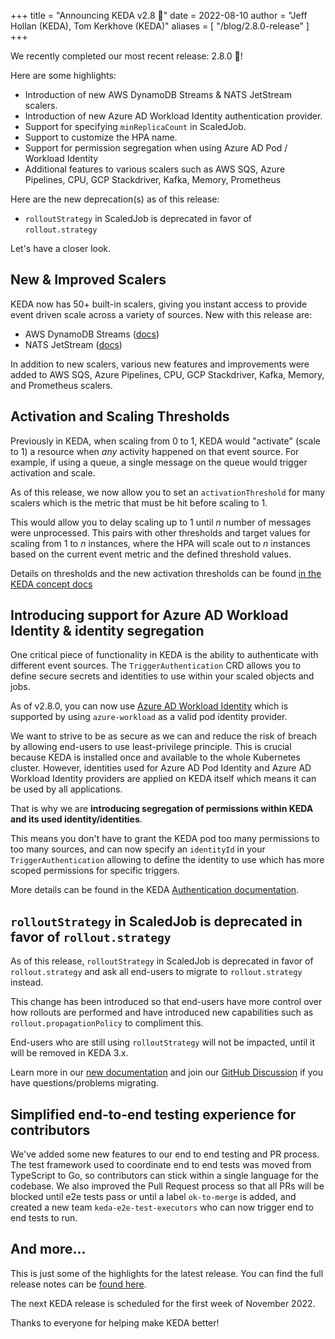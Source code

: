 +++
title = "Announcing KEDA v2.8 🎉"
date = 2022-08-10
author = "Jeff Hollan (KEDA), Tom Kerkhove (KEDA)"
aliases = [
"/blog/2.8.0-release"
]
+++

We recently completed our most recent release: 2.8.0 🎉!

Here are some highlights:

- Introduction of new AWS DynamoDB Streams & NATS JetStream scalers.
- Introduction of new Azure AD Workload Identity authentication provider.
- Support for specifying `minReplicaCount` in ScaledJob.
- Support to customize the HPA name.
- Support for permission segregation when using Azure AD Pod / Workload Identity
- Additional features to various scalers such as AWS SQS, Azure Pipelines, CPU, GCP Stackdriver, Kafka, Memory, Prometheus

Here are the new deprecation(s) as of this release:

- `rolloutStrategy` in ScaledJob is deprecated in favor of `rollout.strategy`

Let's have a closer look.

## New & Improved Scalers

KEDA now has 50+ built-in scalers, giving you instant access to provide event driven scale across a variety of sources. New with this release are:
- AWS DynamoDB Streams ([docs](https://keda.sh/docs/2.8/scalers/aws-dynamodb-streams/))
- NATS JetStream ([docs](https://keda.sh/docs/2.8/scalers/nats-jetstream/))

In addition to new scalers, various new features and improvements were added to AWS SQS, Azure Pipelines, CPU, GCP Stackdriver, Kafka, Memory, and Prometheus scalers.

## Activation and Scaling Thresholds

Previously in KEDA, when scaling from 0 to 1, KEDA would "activate" (scale to 1) a resource when *any* activity happened on that event source. For example, if using a queue, a single message on the queue would trigger activation and scale.

As of this release, we now allow you to set an `activationThreshold` for many scalers which is the metric that must be hit before scaling to 1.

This would allow you to delay scaling up to 1 until *n* number of messages were unprocessed. This pairs with other thresholds and target values for scaling from 1 to *n* instances, where the HPA will scale out to *n* instances based on the current event metric and the defined threshold values.

Details on thresholds and the new activation thresholds can be found [in the KEDA concept docs](https://keda.sh/docs/2.8/concepts/scaling-deployments/#activating-and-scaling-thresholds)

## Introducing support for Azure AD Workload Identity & identity segregation

One critical piece of functionality in KEDA is the ability to authenticate with different event sources. The `TriggerAuthentication` CRD allows you to define secure secrets and identities to use within your scaled objects and jobs.

As of v2.8.0, you can now use [Azure AD Workload Identity](https://azure.github.io/azure-workload-identity/docs/) which is supported by using `azure-workload` as a valid pod identity provider.

We want to strive to be as secure as we can and reduce the risk of breach by allowing end-users to use least-privilege principle. This is crucial because KEDA is installed once and available to the whole Kubernetes cluster. However, identities used for Azure AD Pod Identity and Azure AD Workload Identity providers are applied on KEDA itself which means it can be used by all applications.

That is why we are **introducing segregation of permissions within KEDA and its used identity/identities**.

This means you don't have to grant the KEDA pod too many permissions to too many sources, and can now specify an `identityId` in your `TriggerAuthentication` allowing to define the identity to use which has more scoped permissions for specific triggers.

More details can be found in the KEDA [Authentication documentation](https://keda.sh/docs/2.8/concepts/authentication/).

## `rolloutStrategy` in ScaledJob is deprecated in favor of `rollout.strategy`

As of this release, `rolloutStrategy` in ScaledJob is deprecated in favor of `rollout.strategy` and ask all end-users to migrate to `rollout.strategy` instead.

This change has been introduced so that end-users have more control over how rollouts are performed and have introduced new capabilities such as `rollout.propagationPolicy` to compliment this.

End-users who are still using `rolloutStrategy` will not be impacted, until it will be removed in KEDA 3.x.

Learn more in our [new documentation](https://keda.sh/docs/2.8/concepts/scaling-jobs/) and join our [GitHub Discussion](https://github.com/kedacore/keda/discussions/3552) if you have questions/problems migrating.

## Simplified end-to-end testing experience for contributors

We've added some new features to our end to end testing and PR process. The test framework used to coordinate end to end tests was moved from TypeScript to Go, so contributors can stick within a single language for the codebase. We also improved the Pull Request process so that all PRs will be blocked until e2e tests pass or until a label `ok-to-merge` is added, and created a new team `keda-e2e-test-executors` who can now trigger end to end tests to run.

## And more...

This is just some of the highlights for the latest release. You can find the full release notes can be [found here](https://github.com/kedacore/keda/releases/tag/v2.8.0).

The next KEDA release is scheduled for the first week of November 2022.

Thanks to everyone for helping make KEDA better!